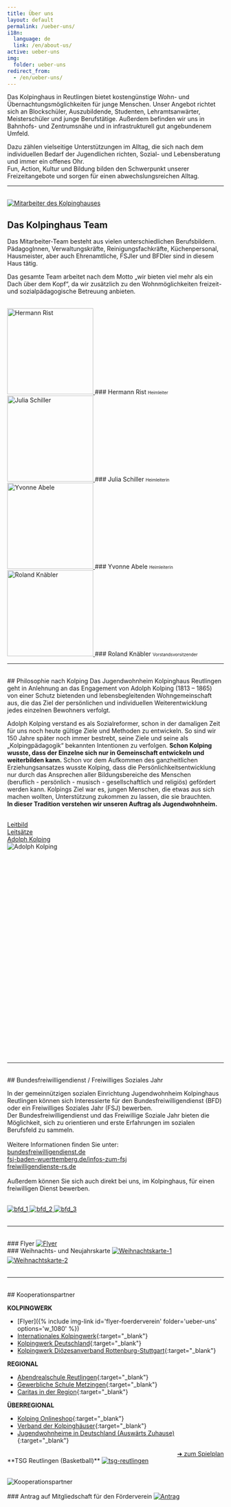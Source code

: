 ```yaml
---
title: Über uns
layout: default
permalink: /ueber-uns/
i18n:
  language: de
  link: /en/about-us/
active: ueber-uns
img:
  folder: ueber-uns
redirect_from:
  - /en/ueber-uns/
---
```


Das Kolpinghaus in Reutlingen bietet kostengünstige Wohn- und Übernachtungsmöglichkeiten für junge Menschen. Unser Angebot richtet sich an Blockschüler, Auszubildende, Studenten, Lehramtsanwärter, Meisterschüler und junge Berufstätige. Außerdem befinden wir uns in Bahnhofs- und Zentrumsnähe und in infrastrukturell gut angebundenem Umfeld.

Dazu zählen vielseitige Unterstützungen im Alltag, die sich nach dem individuellen Bedarf der Jugendlichen richten, Sozial- und Lebensberatung und immer ein offenes Ohr.<br>
Fun, Action, Kultur und Bildung bilden den Schwerpunkt unserer Freizeitangebote und sorgen für einen abwechslungsreichen Alltag.

---

<br>

<div class="row">
  
<div class="col-lg-6 gallery">
<a href="{% include img-link id='Ueber-uns-Teambild-2025' %}" data-pswp-width="1486" data-pswp-height="1025">
<img class="img-fluid rounded mb-4" src="{% include img-link id='Ueber-uns-Teambild-2025' options='w_600' %}" alt="Mitarbeiter des Kolpinghauses" />
</a>
</div>

<div class="col-lg-6" markdown="1">

## Das Kolpinghaus Team

Das Mitarbeiter-Team besteht aus vielen unterschiedlichen Berufsbildern. PädagogInnen, Verwaltungskräfte, Reinigungsfachkräfte, Küchenpersonal, Hausmeister, aber auch Ehrenamtliche, FSJler und BFDler sind in diesem Haus tätig.

Das gesamte Team arbeitet nach dem Motto „wir bieten viel mehr als ein Dach über dem Kopf“, da wir zusätzlich zu den Wohnmöglichkeiten freizeit- und sozialpädagogische Betreuung anbieten.

</div>
</div>
<br>
<div class="row">
  
<div class="col-lg-3 gallery text-center mb-4" markdown="1">
<a href="{% include img-link id='H.Rist' %}" data-pswp-width="628" data-pswp-height="627">
<img class="rounded-circle img-fluid d-block mx-auto" width="200" height="200" src="{% include img-link id='H.Rist' options='w_200,h_200' %}" alt="Hermann Rist">
</a>
### Hermann Rist <small style="font-size: 70%;">Heimleiter</small>
</div>

  
<div class="col-lg-3 gallery text-center mb-4" markdown="1">
<a href="{% include img-link id='J.Schiller' %}" data-pswp-width="1236" data-pswp-height="1656">
<img class="rounded-circle img-fluid d-block mx-auto" width="200" height="200" src="{% include img-link id='J.Schiller' options='w_200,h_200' %}" alt="Julia Schiller">
</a>
### Julia Schiller <small style="font-size: 70%;">Heimleiterin</small>
</div>

  
<div class="col-lg-3 gallery text-center mb-4" markdown="1">
<a href="{% include img-link id='Ueberuns_abele-cropped' %}" data-pswp-width="679" data-pswp-height="679">
<img class="rounded-circle img-fluid d-block mx-auto" width="200" height="200" src="{% include img-link id='Ueberuns_abele-cropped' options='w_200,h_200' %}" alt="Yvonne Abele">
</a>
### Yvonne Abele <small style="font-size: 70%;">Heimleiterin</small>
</div>

  
<div class="col-lg-3 gallery text-center mb-4" markdown="1">
<a href="{% include img-link id='roland-knaebler' %}" data-pswp-width="1000" data-pswp-height="750">
<img class="rounded-circle img-fluid d-block mx-auto" width="200" height="200" src="{% include img-link id='roland-knaebler' options='w_200,h_200' %}" alt="Roland Knäbler">
</a>
### Roland Knäbler <small style="font-size: 70%;">Vorstandsvorsitzender</small>
</div>

  
</div>

<hr>
<br>

<div class="row">
<div class="col-lg-6" markdown="1">
## Philosophie nach Kolping
Das Jugendwohnheim Kolpinghaus Reutlingen geht in Anlehnung an das Engagement von Adolph Kolping (1813 – 1865) von einer Schutz bietenden und lebensbegleitenden Wohngemeinschaft aus, die das Ziel der persönlichen und individuellen Weiterentwicklung jedes einzelnen Bewohners verfolgt.

Adolph Kolping verstand es als Sozialreformer, schon in der damaligen Zeit für uns noch heute gültige Ziele und Methoden zu entwickeln. So sind wir 150 Jahre später noch immer bestrebt, seine Ziele und seine als „Kolpingpädagogik“ bekannten Intentionen zu verfolgen. **Schon Kolping wusste, dass der Einzelne sich nur in Gemeinschaft entwickeln und weiterbilden kann.** Schon vor dem Aufkommen des ganzheitlichen Erziehungsansatzes wusste Kolping, dass die Persönlichkeitsentwicklung nur durch das Ansprechen aller Bildungsbereiche des Menschen <br>
(beruflich - persönlich - musisch - gesellschaftlich und religiös) gefördert werden kann. Kolpings Ziel war es, jungen Menschen, die etwas aus sich machen wollten, Unterstützung zukommen zu lassen, die sie brauchten.<br>
**In dieser Tradition verstehen wir unseren Auftrag als Jugendwohnheim.**

<br>
<div class="row justify-content-center">
  <div class="col-3">
  <a href="{% link leitbild.md %}" class="btn btn-primary">Leitbild</a>
  </div>
  <div class="col-3">
  <a href="{% link leitsaetze.md %}" class="btn btn-primary">Leitsätze</a>
  </div>
  <div class="col-3">
  <a href="{% link adolph-kolping.md %}" class="btn btn-primary">Adolph Kolping</a>
  </div>
</div>

</div>
<div class="col-lg-6 text-center" style="height: 30rem;">
<img class="img-fluid rounded mb-4" style="max-height: 100% !important; width: auto;" src="{% include img-link id='adolph-kolping' options='h_500' %}" alt="Adolph Kolping">
</div>
</div>
<br>
<hr>
<br>
<div markdown="1">
## Bundesfreiwilligendienst / Freiwilliges Soziales Jahr

In der gemeinnützigen sozialen Einrichtung Jugendwohnheim Kolpinghaus Reutlingen können sich Interessierte für den Bundesfreiwilligendienst (BFD) oder ein Freiwilliges Soziales Jahr (FSJ) bewerben.<br>
Der Bundesfreiwilligendienst und das Freiwillige Soziale Jahr bieten die Möglichkeit, sich zu orientieren und erste Erfahrungen im sozialen Berufsfeld zu sammeln.<br><br>
Weitere Informationen finden Sie unter:<br>
[bundesfreiwilligendienst.de](https://www.bundesfreiwilligendienst.de)<br>
[fsj-baden-wuerttemberg.de/infos-zum-fsj](https://www.fsj-baden-wuerttemberg.de/infos-zum-fsj)<br>
[freiwilligendienste-rs.de](https://freiwilligendienste-rs.de/)<br><br>
Außerdem können Sie sich auch direkt bei uns, im Kolpinghaus, für einen freiwilligen Dienst bewerben.

</div>
<br>

<div class="row gallery">
    <a href="{% include img-link id='bfd_1' %}" data-pswp-width="1024" data-pswp-height="769" class="d-block mb-4 col-lg-3 col-md-4 col-xs-6">
        <img class="img-fluid img-thumbnail" src="{% include img-link id='bfd_1' options='w_300,h_200' %}" alt="bfd_1">
    </a>
    <a href="{% include img-link id='bfd_2' %}" data-pswp-width="2704" data-pswp-height="2340" class="d-block mb-4 col-lg-3 col-md-4 col-xs-6">
        <img class="img-fluid img-thumbnail" src="{% include img-link id='bfd_2' options='w_300,h_200' %}" alt="bfd_2">
    </a>
    <a href="{% include img-link id='2019-02-27-fruehlingserwachen-entdecke-den-kuenstler-in-dir-3' folder='artikel' %}" data-pswp-width="3024" data-pswp-height="4032" class="d-block mb-4 col-lg-3 col-md-4 col-xs-6">
      <img class="img-fluid img-thumbnail" src="{% include img-link id='2019-02-27-fruehlingserwachen-entdecke-den-kuenstler-in-dir-3' folder='artikel' options='w_300,h_200' %}" alt="bfd_3">
    </a>
</div>

<br>
<hr>
<br>

<div class="row">
<div class="col gallery" markdown="1">
### Flyer
<a href="{% include img-link id='flyer-foerderverein' folder='ueber-uns' options='w_1080' %}" data-pswp-width="1080" data-pswp-height="2050">
    <img src="{% include img-link id='flyer-foerderverein' folder='ueber-uns' options='w_300' %}" style="max-width: 100%;" alt="Flyer"></a>
</div>

<div class="col" markdown="1">
### Weihnachts- und Neujahrskarte
<a href="{% include img-link id='Weihnachtskarte-2024-1.pdf' folder='pdf' %}">
<img src="{% include img-link id='Weihnachtskarte-2024-1.jpg' options='w_300,pg_1' folder='pdf' %}" style="max-width: 100%;" alt="Weihnachtskarte-1"></a>
<a href="{% include img-link id='Weihnachtskarte-2024-2.pdf' folder='pdf' %}">
<img src="{% include img-link id='Weihnachtskarte-2024-2.jpg' options='w_300,pg_1' folder='pdf' %}" style="padding-top: 5px;max-width: 100%;" alt="Weihnachtskarte-2"></a>
</div>

</div>

<br>
<hr>
<br>
## Kooperationspartner
<div class="row">
<div class="col" markdown="1">

**KOLPINGWERK**

- [Flyer]({% include img-link id='flyer-foerderverein' folder='ueber-uns' options='w_1080' %})
- [Internationales Kolpingwerk](https://www.kolping.net/){:target="\_blank"}
- [Kolpingwerk Deutschland](https://www.kolping.de/){:target="\_blank"}
- [Kolpingwerk Diözesanverband Rottenburg-Stuttgart](https://www.kolping-dvrs.de/){:target="\_blank"}

**REGIONAL**

- [Abendrealschule Reutlingen](https://abendrealschulereutlingen.com/){:target="\_blank"}
- [Gewerbliche Schule Metzingen](https://www.gewerbeschule-metzingen.de/willkommen){:target="\_blank"}
- [Caritas in der Region](https://www.caritas-fils-neckar-alb.de/){:target="\_blank"}

**ÜBERREGIONAL**

- [Kolping Onlineshop](https://www.kolping-shop.eu/){:target="\_blank"}
- [Verband der Kolpinghäuser](https://www.kolpinghaeuser.de/){:target="\_blank"}
- [Jugendwohnheime in Deutschland (Auswärts Zuhause)](https://auswaerts-zuhause.de/){:target="\_blank"}

</div>
<div class="col" markdown="1">
**TSG Reutlingen (Basketball)** <a href="https://www.basketball-reutlingen.net/tabelle-spielplan/" style="float: right;" target="_blank">➜ zum Spielplan</a>
<a href="https://www.basketball-reutlingen.net/">
  <img src="{% include img-link id='tsg-reutlingen-crop' options='h_400' %}" alt="tsg-reutlingen" style="max-width: 100%; padding: 1rem 0 2rem 0;">
</a>
<br>
<img src="{% include img-link id='kooperationspartner-wide' options='h_400' %}" alt="Kooperationspartner" style="max-width: 100%;">
</div>
</div>

<br>
### Antrag auf Mitgliedschaft für den Förderverein
<a href="{% include img-link id='Antrag_auf_Mitgliedschaft_für_den_Förderverein.pdf' folder='pdf' %}">
<img src="{% include img-link id='Antrag_auf_Mitgliedschaft_für_den_Förderverein.png' folder='pdf' %}" style="max-width: 100%;" alt="Antrag">
</a>
